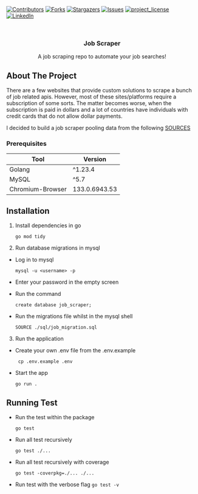 [![Contributors][contributors-shield]][contributors-url]
[![Forks][forks-shield]][forks-url]
[![Stargazers][stars-shield]][stars-url]
[![Issues][issues-shield]][issues-url]
[![project_license][license-shield]][license-url]
[![LinkedIn][linkedin-shield]][linkedin-url]

<br />
<div style="text-align:center;">
  <h3 style="text-align:center;">Job Scraper</h3>

  <p style="text-align:center;">
    A job scraping repo to automate your job searches!
    <br />
  </p>
</div>

## About The Project

There are a few websites that provide custom solutions to scrape a bunch of job related apis. However, most of these
sites/platforms require a subscription of some sorts. The matter becomes worse, when the subscription is paid in dollars
and a lot of countries have individuals with credit cards that do not allow dollar payments.

I decided to build a job scraper pooling data from the following [SOURCES](./platforms/readme.md)

### Prerequisites

| Tool             | Version       |
|------------------|---------------|
| Golang           | ^1.23.4       |
| MySQL            | ^5.7          |
| Chromium-Browser | 133.0.6943.53 |

## Installation

1. Install dependencies in go

   ```
   go mod tidy
   ```

2. Run database migrations in mysql

- Log in to mysql

  ```
  mysql -u <username> -p
  ```

- Enter your password in the empty screen
- Run the command
  ```
  create database job_scraper;
  ```
- Run the migrations file whilst in the mysql shell
  ```
  SOURCE ./sql/job_migration.sql
  ```
3. Run the application

- Create your own .env file from the .env.example

   ```
    cp .env.example .env
   ``` 

- Start the app

   ```
   go run .
   ```

## Running Test

- Run the test within the package

  ```
  go test
  ```

- Run all test recursively

  ```
  go test ./...
  ```

- Run all test recursively with coverage

  ```
  go test -coverpkg=./... ./...
  ```

- Run test with the verbose flag
  ```go test -v```

<!-- MARKDOWN LINKS & IMAGES -->
<!-- https://www.markdownguide.org/basic-syntax/#reference-style-links -->

[contributors-shield]: https://img.shields.io/github/contributors/doobie-droid/job_scraper.svg?style=for-the-badge

[contributors-url]: https://github.com/doobie-droid/job_scraper/graphs/contributors

[forks-shield]: https://img.shields.io/github/forks/doobie-droid/job_scraper.svg?style=for-the-badge

[forks-url]: https://github.com/doobie-droid/job_scraper/network/members

[stars-shield]: https://img.shields.io/github/stars/doobie-droid/job_scraper.svg?style=for-the-badge

[stars-url]: https://github.com/doobie-droid/job_scraper/stargazers

[issues-shield]: https://img.shields.io/github/issues/doobie-droid/job_scraper.svg?style=for-the-badge

[issues-url]: https://github.com/doobie-droid/job_scraper/issues

[license-shield]: https://img.shields.io/github/license/doobie-droid/job_scraper.svg?style=for-the-badge

[license-url]: https://github.com/doobie-droid/job_scraper/blob/master/LICENSE

[linkedin-shield]: https://img.shields.io/badge/-LinkedIn-black.svg?style=for-the-badge&logo=linkedin&colorB=555

[linkedin-url]: https://www.linkedin.com/in/leslie-douglas-074a6112a/
